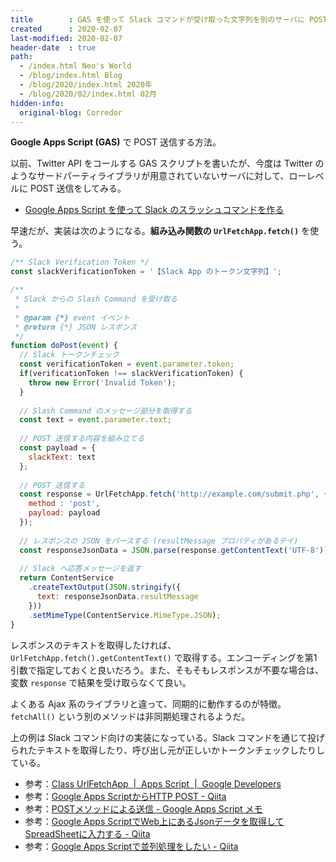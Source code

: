 ```yaml
---
title        : GAS を使って Slack コマンドが受け取った文字列を別のサーバに POST 送信する
created      : 2020-02-07
last-modified: 2020-02-07
header-date  : true
path:
  - /index.html Neo's World
  - /blog/index.html Blog
  - /blog/2020/index.html 2020年
  - /blog/2020/02/index.html 02月
hidden-info:
  original-blog: Corredor
---
```


**Google Apps Script (GAS)** で POST 送信する方法。

以前、Twitter API をコールする GAS スクリプトを書いたが、今度は Twitter のようなサードパーティライブラリが用意されていないサーバに対して、ローレベルに POST 送信をしてみる。

- [Google Apps Script を使って Slack のスラッシュコマンドを作る](/blog/2019/09/04-02.html)

早速だが、実装は次のようになる。**組み込み関数の `UrlFetchApp.fetch()`** を使う。

```javascript
/** Slack Verification Token */
const slackVerificationToken = '【Slack App のトークン文字列】';

/**
 * Slack からの Slash Command を受け取る
 * 
 * @param {*} event イベント
 * @return {*} JSON レスポンス
 */
function doPost(event) {
  // Slack トークンチェック
  const verificationToken = event.parameter.token;
  if(verificationToken !== slackVerificationToken) {
    throw new Error('Invalid Token');
  }
  
  // Slash Command のメッセージ部分を取得する
  const text = event.parameter.text;
  
  // POST 送信する内容を組み立てる
  const payload = {
    slackText: text
  };
  
  // POST 送信する
  const response = UrlFetchApp.fetch('http://example.com/submit.php', {
    method : 'post',
    payload: payload
  });
  
  // レスポンスの JSON をパースする (resultMessage プロパティがあるテイ)
  const responseJsonData = JSON.parse(response.getContentText('UTF-8'));
  
  // Slack へ応答メッセージを返す
  return ContentService
    .createTextOutput(JSON.stringify({
      text: responseJsonData.resultMessage
    }))
    .setMimeType(ContentService.MimeType.JSON);
}
```

レスポンスのテキストを取得したければ、`UrlFetchApp.fetch().getContentText()` で取得する。エンコーディングを第1引数で指定しておくと良いだろう。また、そもそもレスポンスが不要な場合は、変数 `response` で結果を受け取らなくて良い。

よくある Ajax 系のライブラリと違って、同期的に動作するのが特徴。`fetchAll()` という別のメソッドは非同期処理されるようだ。

上の例は Slack コマンド向けの実装になっている。Slack コマンドを通じて投げられたテキストを取得したり、呼び出し元が正しいかトークンチェックしたりしている。

- 参考：[Class UrlFetchApp  |  Apps Script  |  Google Developers](https://developers.google.com/apps-script/reference/url-fetch/url-fetch-app)
- 参考：[Google Apps ScriptからHTTP POST - Qiita](https://qiita.com/n0bisuke/items/a31a99232e50461eb00f)
- 参考：[POSTメソッドによる送信 - Google Apps Script メモ](https://sites.google.com/site/gasgaidobukku/url-fetch/postmesoddoniyoru-song-xin)
- 参考：[Google Apps ScriptでWeb上にあるJsonデータを取得してSpreadSheetに入力する - Qiita](https://qiita.com/tentatsu/items/8ec2766361e70db2429a)
- 参考：[Google Apps Scriptで並列処理をしたい - Qiita](https://qiita.com/tanaike/items/f6da88f0f769f6096c37)
